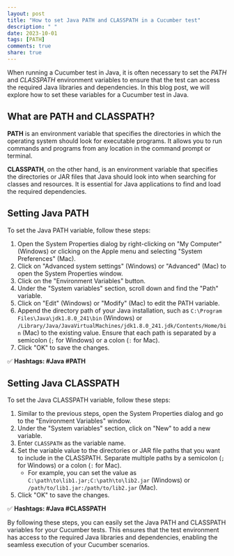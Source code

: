 ```yaml
---
layout: post
title: "How to set Java PATH and CLASSPATH in a Cucumber test"
description: " "
date: 2023-10-01
tags: [PATH]
comments: true
share: true
---
```


When running a Cucumber test in Java, it is often necessary to set the *PATH* and *CLASSPATH* environment variables to ensure that the test can access the required Java libraries and dependencies. In this blog post, we will explore how to set these variables for a Cucumber test in Java.

## What are PATH and CLASSPATH?

**PATH** is an environment variable that specifies the directories in which the operating system should look for executable programs. It allows you to run commands and programs from any location in the command prompt or terminal.

**CLASSPATH**, on the other hand, is an environment variable that specifies the directories or JAR files that Java should look into when searching for classes and resources. It is essential for Java applications to find and load the required dependencies.

## Setting Java PATH

To set the Java PATH variable, follow these steps:

1. Open the System Properties dialog by right-clicking on "My Computer" (Windows) or clicking on the Apple menu and selecting "System Preferences" (Mac).
2. Click on "Advanced system settings" (Windows) or "Advanced" (Mac) to open the System Properties window.
3. Click on the "Environment Variables" button.
4. Under the "System variables" section, scroll down and find the "Path" variable.
5. Click on "Edit" (Windows) or "Modify" (Mac) to edit the PATH variable.
6. Append the directory path of your Java installation, such as `C:\Program Files\Java\jdk1.8.0_241\bin` (Windows) or `/Library/Java/JavaVirtualMachines/jdk1.8.0_241.jdk/Contents/Home/bin` (Mac) to the existing value. Ensure that each path is separated by a semicolon (`;` for Windows) or a colon (`:` for Mac).
7. Click "OK" to save the changes.

✅ **Hashtags: #Java #PATH**

## Setting Java CLASSPATH

To set the Java CLASSPATH variable, follow these steps:

1. Similar to the previous steps, open the System Properties dialog and go to the "Environment Variables" window.
2. Under the "System variables" section, click on "New" to add a new variable.
3. Enter `CLASSPATH` as the variable name.
4. Set the variable value to the directories or JAR file paths that you want to include in the CLASSPATH. Separate multiple paths by a semicolon (`;` for Windows) or a colon (`:` for Mac).
   - For example, you can set the value as `C:\path\to\lib1.jar;C:\path\to\lib2.jar` (Windows) or `/path/to/lib1.jar:/path/to/lib2.jar` (Mac).
5. Click "OK" to save the changes.

✅ **Hashtags: #Java #CLASSPATH**

By following these steps, you can easily set the Java PATH and CLASSPATH variables for your Cucumber tests. This ensures that the test environment has access to the required Java libraries and dependencies, enabling the seamless execution of your Cucumber scenarios.